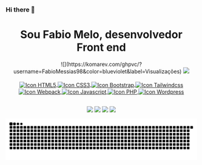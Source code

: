### Hi there 👋

<!--
**FabioMessias98/FabioMessias98** is a ✨ _special_ ✨ repository because its `README.md` (this file) appears on your GitHub profile.

Here are some ideas to get you started:

- 🔭 I’m currently working on ...
- 🌱 I’m currently learning ...
- 👯 I’m looking to collaborate on ...
- 🤔 I’m looking for help with ...
- 💬 Ask me about ...
- 📫 How to reach me: ...
- 😄 Pronouns: ...
- ⚡ Fun fact: ...
-->


<h1 align="center">
  Sou Fabio Melo, desenvolvedor Front end
</h1>

<div align="center">  
  ![](https://komarev.com/ghpvc/?username=FabioMessias98&color=blueviolet&label=Visualizações)
  
  <a href="https://github.com/FabioMessias98">
  <img height="180em" src="https://github-readme-stats.vercel.app/api?username=FabioMessias98&show_icons=true&theme=dracula&include_all_commits=true&count_private=true"/>
</div>
<div style="display:inline_block" align="center"><br>
  <img width="40" height="30" align="center" alt="Icon HTML5" title="HTML5" src="https://cdn.jsdelivr.net/gh/devicons/devicon/icons/html5/html5-original.svg" />
  <img width="40" height="30" align="center" alt="Icon CSS3" title="CSS3" src="https://cdn.jsdelivr.net/gh/devicons/devicon/icons/css3/css3-original.svg" />
  <img width="40" height="30" align="center" alt="Icon Bootstrap" title="Bootstrap" src="https://cdn.jsdelivr.net/gh/devicons/devicon/icons/bootstrap/bootstrap-original.svg" />
  <img width="40" height="30" align="center" alt="Icon Tailwindcss" title="Tailwindcss" src="https://cdn.jsdelivr.net/gh/devicons/devicon/icons/tailwindcss/tailwindcss-plain.svg" />
  <img width="40" height="30" align="center" alt="Icon Webpack" title="Webpack" src="https://cdn.jsdelivr.net/gh/devicons/devicon/icons/webpack/webpack-original.svg" />
  <img width="40" height="30" align="center" alt="Icon Javascript" title="Javascript" src="https://cdn.jsdelivr.net/gh/devicons/devicon/icons/javascript/javascript-original.svg" />
  <img width="40" height="30" align="center" alt="Icon PHP" title="PHP" src="https://cdn.jsdelivr.net/gh/devicons/devicon/icons/php/php-original.svg" />          
  <img width="40" height="30" align="center" alt="Icon Wordpress" title="Wordpress" src="https://cdn.jsdelivr.net/gh/devicons/devicon/icons/wordpress/wordpress-original.svg" />
</div>
  
  ##
 
<div align="center"> 
  <a href="https://instagram.com/fabiomelodev" target="_blank"><img src="https://img.shields.io/badge/-Instagram-%23E4405F?style=for-the-badge&logo=instagram&logoColor=white" target="_blank"></a> 
  <a href="https://www.facebook.com/fabio.messias.908132/" target="_blank"><img src="https://img.shields.io/badge/-Facebook-%3b59985F?style=for-the-badge&logo=facebook&logoColor=white" target="_blank"></a> 
  <a href="https://www.linkedin.com/in/fabio-de-melo-647843186/" target="_blank"><img src="https://img.shields.io/badge/-LinkedIn-%230077B5?style=for-the-badge&logo=linkedin&logoColor=white" target="_blank"></a> 
  <a href = "mailto:fabiomelodev@gmail.com"><img src="https://img.shields.io/badge/-Gmail-%23333?style=for-the-badge&logo=gmail&logoColor=white" target="_blank"></a>
  
  ![Snake animation](https://github.com/FabioMessias98/FabioMessias98/blob/output/github-contribution-grid-snake.svg)
</div>

